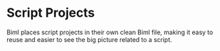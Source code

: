 # Script Projects

Biml places script projects in their own clean Biml file, making it easy to reuse and easier to see the big picture related to a script.

